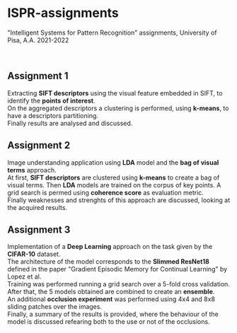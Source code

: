 # ISPR-assignments
"Intelligent Systems for Pattern Recognition" assignments, University of Pisa, A.A. 2021-2022

<br>

## Assignment 1
Extracting <b>SIFT descriptors</b> using the visual feature embedded in SIFT, to identify the <b>points of interest</b>. <br>
On the aggregated descriptors a clustering is performed, using <b>k-means</b>, to have a descriptors partitioning. <br>
Finally results are analysed and discussed.
<br>

## Assignment 2
Image understanding application using <b>LDA</b> model and the <b>bag of visual terms</b> approach. <br>
At first, <b>SIFT descriptors</b> are clustered using <b>k-means</b> to create a bag of visual terms. Then <b>LDA</b> models are trained on the corpus of key points. A grid search is permed using <b>coherence score</b> as evaluation metric.<br>
Finally weaknesses and strenghts of this approach are discussed, looking at the acquired results.
<br>

## Assignment 3
Implementation of a <b>Deep Learning</b> approach on the task given by the <b>CIFAR-10</b> dataset. <br>
The architecture of the model corresponds to the <b>Slimmed ResNet18</b> defined in the paper "Gradient Episodic Memory for Continual Learning" by Lopez et al. <br>
Training was performed running a grid search over a 5-fold cross validation. After that, the 5 models obtained are combined to create an <b>ensemble</b>. <br>
An additional <b>occlusion experiment</b> was performed using 4x4 and 8x8 sliding patches over the images. <br>
Finally, a summary of the results is provided, where the behaviour of the model is discussed refearing both to the use or not of the occlusions.
